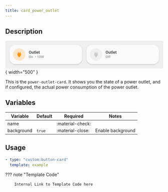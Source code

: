 ```yaml
---
title: card_power_outlet
---
```

<!-- markdownlint-disable MD046 -->

## Description

![example-image](../../assets/img/ulm_cards/card_power_outlet.png){ width="500" }

This is the `power-outlet-card`. It shows you the state of a power outlet, and if configured, the actual power consumption of the power outlet.

## Variables

| Variable | Default | Required         | Notes             |
|----------|---------|------------------|-------------------|
| name     |         | :material-check: |                   |
|background| `true`  | :material-close: | Enable background |

## Usage

```yaml
- type: "custom:button-card"
  template: example
```

??? note "Template Code"

        Internal Link to Template Code here

